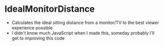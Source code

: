 # IdealMonitorDistance
- Calculates the ideal sitting distance from a monitor/TV to the best viewer experience possible
- I didn't know much JavaScript when I made this, someday probably I'll get to improving this code
